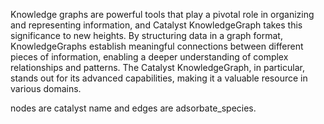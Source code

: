 Knowledge graphs are powerful tools that play a pivotal role in organizing and representing information, and Catalyst KnowledgeGraph takes this significance to new heights. By structuring data in a graph format, KnowledgeGraphs establish meaningful connections between different pieces of information, enabling a deeper understanding of complex relationships and patterns. The Catalyst KnowledgeGraph, in particular, stands out for its advanced capabilities, making it a valuable resource in various domains. 


nodes are catalyst name and edges are adsorbate_species.